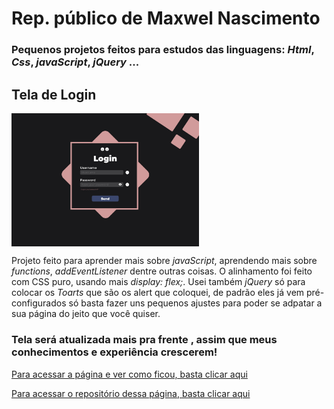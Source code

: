 # Rep. público de Maxwel Nascimento

### Pequenos projetos feitos para estudos das linguagens: *Html*, *Css*, *javaScript*, *jQuery* ...

## Tela de Login

<img align="center" src="images/telaDeLogin.jpg" width="300">

Projeto feito para aprender mais sobre *javaScript*, aprendendo mais sobre *functions*, *addEventListener* dentre outras coisas.
O alinhamento foi feito com CSS puro, usando mais *display: flex;*. Usei também *jQuery* só para colocar os *Toarts* que são os alert que coloquei, de padrão eles já vem pré-configurados só basta fazer uns pequenos ajustes para poder se adpatar a sua página do jeito que você quiser.

### Tela será atualizada mais pra frente , assim que meus conhecimentos e experiência crescerem!

[Para acessar a página e ver como ficou, basta clicar aqui](https://maxwelnascimento.github.io/telaDeLogin/)

[Para acessar o repositório dessa página, basta clicar aqui](https://github.com/MaxwelNascimento/telaDeLogin)


